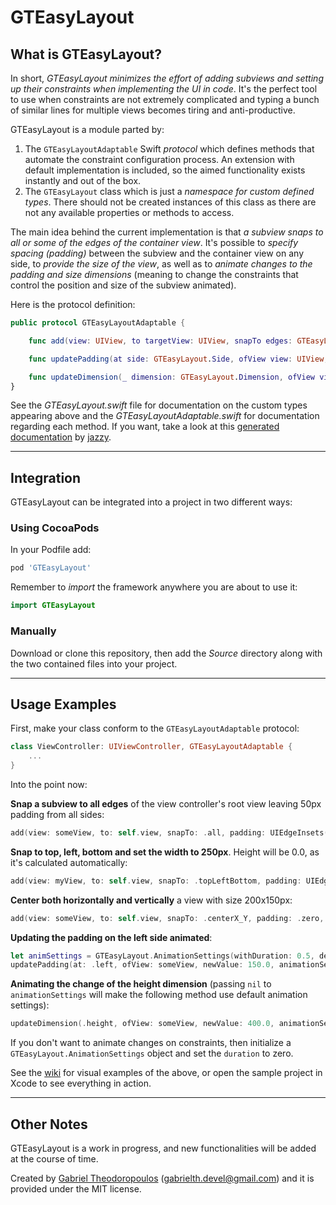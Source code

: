 # GTEasyLayout

## What is GTEasyLayout?

In short, *GTEasyLayout minimizes the effort of adding subviews and setting up their constraints when implementing the UI in code*. It's the perfect tool to use when constraints are not extremely complicated and typing a bunch of similar lines for multiple views becomes tiring and anti-productive.

GTEasyLayout is a module parted by:

1. The `GTEasyLayoutAdaptable` Swift *protocol* which defines methods that automate the constraint configuration process. An extension with default implementation is included, so the aimed functionality exists instantly and out of the box.
2. The `GTEasyLayout` class which is just a *namespace for custom defined types*. There should not be created instances of this class as there are not any available properties or methods to access.

The main idea behind the current implementation is that *a subview snaps to all or some of the edges of the container view*. It's possible to *specify spacing (padding)* between the subview and the container view on any side, to *provide the size of the view*, as well as to *animate changes to the padding and size dimensions* (meaning to change the constraints that control the position and size of the subview animated).

Here is the protocol definition:

```swift
public protocol GTEasyLayoutAdaptable {

    func add(view: UIView, to targetView: UIView, snapTo edges: GTEasyLayout.SnapEdges, padding: UIEdgeInsets, size: CGSize)

    func updatePadding(at side: GTEasyLayout.Side, ofView view: UIView, newValue: CGFloat, animationSettings: GTEasyLayout.AnimationSettings?, completion: (()-> Void)?)

    func updateDimension(_ dimension: GTEasyLayout.Dimension, ofView view: UIView, newValue: CGFloat, animationSettings: GTEasyLayout.AnimationSettings?, completion: (() -> Void)?)
}
```

See the *GTEasyLayout.swift* file for documentation on the custom types appearing above and the *GTEasyLayoutAdaptable.swift* for documentation regarding each method. If you want, take a look at this [generated documentation](https://gtiapps.com/docs/gteasylayout/index.html) by [jazzy](https://github.com/realm/jazzy).

---

## Integration

GTEasyLayout can be integrated into a project in two different ways:

### Using CocoaPods

In your Podfile add:

```ruby
pod 'GTEasyLayout'
```

Remember to *import* the framework anywhere you are about to use it:

```swift
import GTEasyLayout
```

### Manually

Download or clone this repository, then add the *Source* directory along with the two contained files into your project.

---

## Usage Examples

First, make your class conform to the `GTEasyLayoutAdaptable` protocol:

```swift
class ViewController: UIViewController, GTEasyLayoutAdaptable {
    ...
}
```

Into the point now:

**Snap a subview to all edges** of the view controller's root view leaving 50px padding from all sides:

```swift
add(view: someView, to: self.view, snapTo: .all, padding: UIEdgeInsets(all: 50.0), size: .zero)
```

**Snap to top, left, bottom and set the width to 250px**. Height will be 0.0, as it's calculated automatically:

```swift
add(view: myView, to: self.view, snapTo: .topLeftBottom, padding: UIEdgeInsets(top: 20.0, left: 0.0, bottom: 0.0, right: 0.0), size: CGSize(width: 250.0, height: 0.0))
```

**Center both horizontally and vertically** a view with size 200x150px:

```swift
add(view: someView, to: self.view, snapTo: .centerX_Y, padding: .zero, size: CGSize(width: 200.0, height: 150.0))
```

**Updating the padding on the left side animated**:

```swift
let animSettings = GTEasyLayout.AnimationSettings(withDuration: 0.5, delay: 0.0, damping: 0.7, velocity: 1.0, options: .curveLinear)
updatePadding(at: .left, ofView: someView, newValue: 150.0, animationSettings: animSettings, completion: nil)
```

**Animating the change of the height dimension** (passing `nil` to `animationSettings` will make the following method use default animation settings):

```swift
updateDimension(.height, ofView: someView, newValue: 400.0, animationSettings: nil, completion: nil)
```

If you don't want to animate changes on constraints, then initialize a `GTEasyLayout.AnimationSettings` object and set the `duration` to zero.

See the [wiki](https://github.com/gabrieltheodoropoulos/GTEasyLayout/wiki) for visual examples of the above, or open the sample project in Xcode to see everything in action.

---

## Other Notes

GTEasyLayout is a work in progress, and new functionalities will be added at the course of time.

Created by [Gabriel Theodoropoulos](https://gtiapps.com) (gabrielth.devel@gmail.com) and it is provided under the MIT license.
